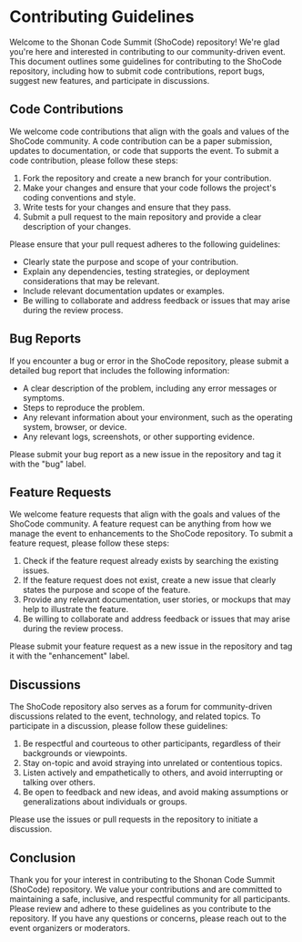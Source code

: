 # Contributing Guidelines

Welcome to the Shonan Code Summit (ShoCode) repository! We're glad you're here
and interested in contributing to our community-driven event. This document
outlines some guidelines for contributing to the ShoCode repository, including
how to submit code contributions, report bugs, suggest new features, and
participate in discussions.

## Code Contributions

We welcome code contributions that align with the goals and values of the
ShoCode community. A code contribution can be a paper submission, updates
to documentation, or code that supports the event. To submit a code
contribution, please follow these steps:

1. Fork the repository and create a new branch for your contribution.
2. Make your changes and ensure that your code follows the project's coding
   conventions and style.
3. Write tests for your changes and ensure that they pass.
4. Submit a pull request to the main repository and provide a clear description
   of your changes.

Please ensure that your pull request adheres to the following guidelines:

- Clearly state the purpose and scope of your contribution.
- Explain any dependencies, testing strategies, or deployment considerations
  that may be relevant.
- Include relevant documentation updates or examples.
- Be willing to collaborate and address feedback or issues that may arise during
  the review process.

## Bug Reports

If you encounter a bug or error in the ShoCode repository, please submit a
detailed bug report that includes the following information:

- A clear description of the problem, including any error messages or symptoms.
- Steps to reproduce the problem.
- Any relevant information about your environment, such as the operating system,
  browser, or device.
- Any relevant logs, screenshots, or other supporting evidence.

Please submit your bug report as a new issue in the repository and tag it with
the "bug" label.

## Feature Requests

We welcome feature requests that align with the goals and values of the ShoCode
community. A feature request can be anything from how we manage the event to
enhancements to the ShoCode repository. To submit a feature request, please
follow these steps:

1. Check if the feature request already exists by searching the existing issues.
2. If the feature request does not exist, create a new issue that clearly states
   the purpose and scope of the feature.
3. Provide any relevant documentation, user stories, or mockups that may help to
   illustrate the feature.
4. Be willing to collaborate and address feedback or issues that may arise
   during the review process.

Please submit your feature request as a new issue in the repository and tag it
with the "enhancement" label.

## Discussions

The ShoCode repository also serves as a forum for community-driven discussions
related to the event, technology, and related topics. To participate in a
discussion, please follow these guidelines:

1. Be respectful and courteous to other participants, regardless of their
   backgrounds or viewpoints.
2. Stay on-topic and avoid straying into unrelated or contentious topics.
3. Listen actively and empathetically to others, and avoid interrupting or
   talking over others.
4. Be open to feedback and new ideas, and avoid making assumptions or
   generalizations about individuals or groups.

Please use the issues or pull requests in the repository to initiate a discussion.

## Conclusion

Thank you for your interest in contributing to the Shonan Code Summit (ShoCode)
repository. We value your contributions and are committed to maintaining a safe,
inclusive, and respectful community for all participants. Please review and
adhere to these guidelines as you contribute to the repository. If you have any
questions or concerns, please reach out to the event organizers or moderators.
